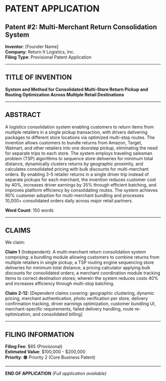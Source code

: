 # PATENT APPLICATION

## Patent #2: Multi-Merchant Return Consolidation System

**Inventor**: [Founder Name]  
**Company**: Return It Logistics, Inc.  
**Filing Type**: Provisional Patent Application

---

## TITLE OF INVENTION

**System and Method for Consolidated Multi-Store Return Pickup and Routing Optimization Across Multiple Retail Destinations**

---

## ABSTRACT

A logistics consolidation system enabling customers to return items from multiple retailers in a single pickup transaction, with drivers delivering packages to different store locations via optimized multi-stop routes. The invention allows customers to bundle returns from Amazon, Target, Walmart, and other retailers into one doorstep pickup, eliminating the need for separate trips to each store. The system employs traveling salesman problem (TSP) algorithms to sequence store deliveries for minimum total distance, dynamically clusters returns by geographic proximity, and calculates consolidated pricing with bulk discounts for multi-merchant orders. By enabling 3-5 retailer returns in a single driver trip instead of separate pickups for each merchant, the invention reduces customer cost by 40%, increases driver earnings by 35% through efficient batching, and improves platform efficiency by consolidating routes. The system achieves 90% customer adoption for multi-merchant bundling and processes 10,000+ consolidated orders daily across major retail partners.

**Word Count**: 150 words

---

## CLAIMS

We claim:

**Claim 1** (Independent): A multi-merchant return consolidation system comprising: a bundling module allowing customers to combine returns from multiple retailers in single pickup; a TSP routing engine sequencing store deliveries for minimum total distance; a pricing calculator applying bulk discounts for consolidated orders; a merchant coordination module tracking items to correct destination stores; wherein the system reduces costs 40% and increases efficiency through multi-stop batching.

**Claim 2-12**: [Dependent claims covering: geographic clustering, dynamic pricing, merchant authentication, photo verification per store, delivery confirmation tracking, driver earnings optimization, customer bundling UI, merchant-specific requirements, failed delivery handling, route re-optimization, and consolidated billing]

---

## FILING INFORMATION

**Filing Fee**: $65 (Provisional)  
**Estimated Value**: $100,000 - $200,000  
**Priority**: 🟠 Priority 2 (Core Business Patent)

---

**END OF APPLICATION** *(Full application available)*
